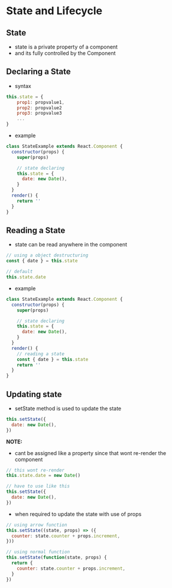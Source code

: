 # State and Lifecycle

## State

- state is a private property of a component
- and its fully controlled by the Component

## Declaring a State

- syntax

```jsx
this.state = {
    prop1: propvalue1,
    prop2: propvalue2
    prop3: propvalue3
    ...
}
```

- example

```jsx
class StateExample extends React.Component {
  constructor(props) {
    super(props)

    // state declaring
    this.state = {
      date: new Date(),
    }
  }
  render() {
    return ''
  }
}
```

## Reading a State

- state can be read anywhere in the component

```jsx
// using a object destructuring
const { date } = this.state

// default
this.state.date
```

- example

```jsx
class StateExample extends React.Component {
  constructor(props) {
    super(props)

    // state declaring
    this.state = {
      date: new Date(),
    }
  }
  render() {
    // reading a state
    const { date } = this.state
    return ''
  }
}
```

## Updating state

- setState method is used to update the state

```jsx
this.setState({
  date: new Date(),
})
```

**NOTE:**

- cant be assigned like a property since that wont re-render the component

```jsx
// this wont re-render
this.state.date = new Date()

// have to use like this
this.setState({
  date: new Date(),
})
```

- when required to update the state with use of props

```jsx
// using arrow function
this.setState((state, props) => ({
  counter: state.counter + props.increment,
}))

// using normal function
this.setState(function(state, props) {
  return {
    counter: state.counter + props.increment,
  }
})
```
